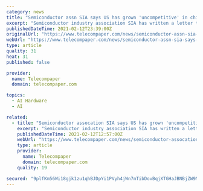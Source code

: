 ```yaml
---
category: news
title: "Semiconductor assn SIA says US has grown 'uncompetitive' in chips for 5G, AI"
excerpt: "Semiconductor industry association SIA has written a letter to US President Joe Biden, calling on him to include 'robust' funding for semiconductor manufacturing and research during his term, noting how critical the sector is to the US economy,"
publishedDateTime: 2021-02-12T23:39:00Z
originalUrl: "https://www.telecompaper.com/news/semiconductor-assn-sia-says-us-has-grown-uncompetitive-in-chips-for-5g-ai--1372298"
webUrl: "https://www.telecompaper.com/news/semiconductor-assn-sia-says-us-has-grown-uncompetitive-in-chips-for-5g-ai--1372298"
type: article
quality: 31
heat: 31
published: false

provider:
  name: Telecompaper
  domain: telecompaper.com

topics:
  - AI Hardware
  - AI

related:
  - title: "Semiconductor assocation SIA says US has grown 'uncompetitive' in chips for 5G, AI, quantum computing"
    excerpt: "Semiconductor industry association SIA has written a letter to US President Joe Biden, calling on him to include 'robust' funding for semiconductor manufacturing and research during his term, noting how critical the sector is to the US economy,"
    publishedDateTime: 2021-02-12T12:57:00Z
    webUrl: "https://www.telecompaper.com/news/semiconductor-assocation-sia-says-us-has-grown-uncompetitive-in-chips-for-5g-ai-quantum-computing--1372298"
    type: article
    provider:
      name: Telecompaper
      domain: telecompaper.com
    quality: 19

secured: "9plfKm56Wi18gjk1zu1qhBJDpYi1PVyh4jWn7mTibDovBqjXTGHaJBNBjZW9MxVD2bx9N2oXvf5ofw2zOXUrxzMfHSHqR21MDO8iAGJ2tdDVmchM/+bfYc3+itcWWg9CQzXlxGTT5VMS7Mzri2PHg37xlYs/ZW8GApM7dtsMwcTUCh6HKo8/CN6SMfzb0kL2s2lI0RAzsadFy+UeQenLxsBNrBisPkqgYFa1MI6c0J9S2ygE5gD9WYT527u/G7HIUcCwbRDZ7wXw7M1SLCTbGbiTKyqYf7AFhwZnoAOlCQiDV0tF0RLojR6kmVKN8IU5DZDrNvxxvtKydqOthyDW1b0ImuQnhhNSXcpnAzVxD4M=;UDk3PTYubYkCoedtRVodOg=="
---
```


